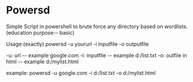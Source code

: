 # Powersd
Simple Script in powershell to brute force any directory based on wordlists.(education purpose-- basic)


Usage:(exactly)
  powersd -u yoururl -i inputfile -o outputfile
  
  -u: url -- example google.com
  -i: inputfile -- example d:/list.txt
  -o: outfile in html -- example d:/mylist.html
  
  example:
    powersd -u google.com -i d:/list.txt -o d:/mylist.html
